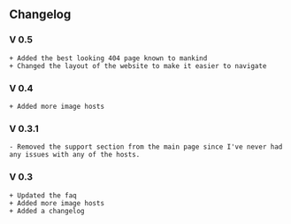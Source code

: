 ## Changelog

### V 0.5

```
+ Added the best looking 404 page known to mankind
+ Changed the layout of the website to make it easier to navigate
```

### V 0.4

```
+ Added more image hosts
```

### V 0.3.1

```
- Removed the support section from the main page since I've never had any issues with any of the hosts.
```

### V 0.3

```
+ Updated the faq
+ Added more image hosts
+ Added a changelog
```
